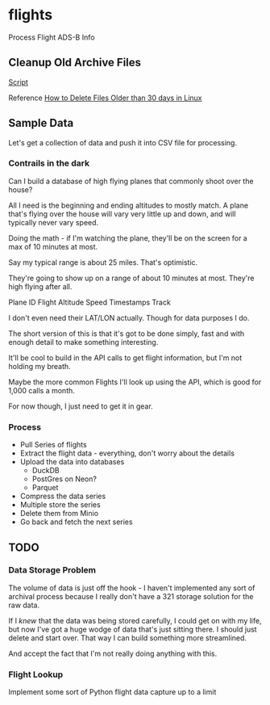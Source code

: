 # flights
Process Flight ADS-B Info

## Cleanup Old Archive Files

[Script](./clean_archive_over_30.sh)

Reference [How to Delete Files Older than 30 days in Linux](https://tecadmin.net/delete-files-older-x-days/)

## Sample Data 

Let's get a collection of data and push it into CSV file for processing.

### Contrails in the dark

Can I build a database of high flying planes that commonly shoot over the house?

All I need is the beginning and ending altitudes to mostly match.  A plane that's flying over the house will vary very little up and down, and will typically never vary speed. 

Doing the math - if I'm watching the plane, they'll be on the screen for a max of 10 minutes at most. 

Say my typical range is about 25 miles.  That's optimistic.

They're going to show up on a range of about 10 minutes at most.  They're high flying after all.

Plane ID
Flight
Altitude
Speed
Timestamps
Track

I don't even need their LAT/LON actually.  Though for data purposes I do. 

The short version of this is that it's got to be done simply, fast and with enough detail to make something interesting. 

It'll be cool to build in the API calls to get flight information, but I'm not holding my breath. 

Maybe the more common Flights I'll look up using the API, which is good for 1,000 calls a month. 

For now though, I just need to get it in gear. 

### Process

- Pull Series of flights
- Extract the flight data - everything, don't worry about the details
- Upload the data into databases
  - DuckDB
  - PostGres on Neon?
  - Parquet
- Compress the data series
- Multiple store the series
- Delete them from Minio
- Go back and fetch the next series



## TODO

### Data Storage Problem

The volume of data is just off the hook - I haven't implemented any sort of archival process because I really don't have a 321 storage solution for the raw data.  

If I _knew_ that the data was being stored carefully, I could get on with my life, but now I've got a huge wodge of data that's just sitting there.  I should just delete and start over.  That way I can build something more streamlined. 

And accept the fact that I'm not really doing anything with this.

### Flight Lookup 

Implement some sort of Python flight data capture up to a limit
